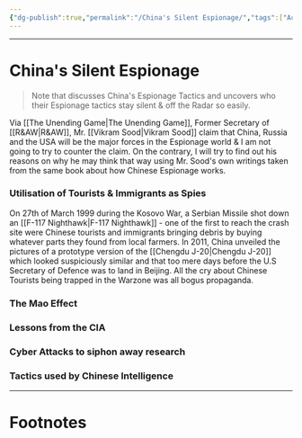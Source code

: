 ```yaml
---
{"dg-publish":true,"permalink":"/China's Silent Espionage/","tags":["Academics","Espionage"]}
---
```



---
# China's Silent Espionage
> Note that discusses China's Espionage Tactics and uncovers  who their Espionage tactics stay silent & off the Radar so easily.

Via [[The Unending Game\|The Unending Game]], Former Secretary of [[R&AW\|R&AW]], Mr. [[Vikram Sood\|Vikram Sood]] claim that China, Russia and the USA will be the major forces in the Espionage world & I am not going to try to counter the claim. On the contrary, I will try to find out his reasons on why he may think that way using Mr. Sood's own writings taken from the same book about how Chinese Espionage works.

### Utilisation of Tourists & Immigrants as Spies
On 27th of March 1999 during the Kosovo War, a Serbian Missile shot down an [[F-117 Nighthawk\|F-117 Nighthawk]] - one of the first to reach the crash site were Chinese tourists and immigrants bringing debris by buying whatever parts they found from local farmers. In 2011, China unveiled the pictures of a prototype version of the [[Chengdu J-20\|Chengdu J-20]] which looked suspiciously similar and that too mere days before the U.S Secretary of Defence was to land in Beijing. All the cry about Chinese Tourists being trapped in the Warzone was all bogus propaganda.

### The Mao Effect



### Lessons from the CIA



### Cyber Attacks to siphon away research



### Tactics used by Chinese Intelligence


---
# Footnotes